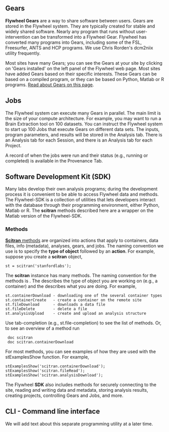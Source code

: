 ## Gears
**Flywheel Gears** are a way to share software between users.  Gears are stored in the Flywheel system.  They are typically created for stable and widely shared software. Nearly any program that runs without user-intervention can be transformed into a Flywheel Gear.  Flywheel has converted many programs into Gears, including some of the FSL, Freesurfer, ANTS and HCP programs. We use Chris Rorden's dcm2niix utility frequently.  

Most sites have many Gears; you can see the Gears at your site by clicking on 'Gears installed' on the left panel of the Flywheel web page. Most sites have added Gears based on their specific interests. These Gears can be based on a compiled program, or they can be based on Python, Matlab or R programs. [Read about Gears on this page](Gears).

## Jobs
The Flywheel system can execute many Gears in parallel. The main limit is the size of your compute architecture. For example, you may want to run a Brain Extraction tool on 100 datasets.  You can instruct the Flywheel system to start up 100 Jobs that execute Gears on different data sets.  The inputs, program parameters, and results will be stored in the Analysis tab.  There is an Analysis tab for each Session, and there is an Analysis tab for each Project. 

A record of when the jobs were run and their status (e.g., running or completed) is available in the Provenance Tab.

## Software Development Kit (SDK)
Many labs develop their own analysis programs; during the development process it is convenient to be able to access Flywheel data and methods. The Flywheel-SDK is a collection of utilities that lets developers interact with the database through their programming environment, either Python, Matlab or R. The **scitran** methods described here are a wrapper on the Matlab version of the Flywheel-SDK.

### Methods
[**Scitran** methods](https://github.com/vistalab/scitran/wiki/scitran-methods) are organized into actions that apply to containers, data files, info (metadata), analyses, gears, and jobs. The naming convention we use is to specify the **type of object** followed by an **action**.  For example, suppose you create a **scitran** object, 

    st = scitran('stanfordlabs');

The **scitran** instance has many methods.  The naming convention for the methods is <noun><Action>.  The <noun> describes the type of object you are working on (e.g., a container) and the <Action> describes what you are doing.  For example,

```
st.containerDownload - downloading one of the several container types
st.containerCreate   - create a container on the remote site
st.fileDownload      - downloads a data file
st.fileDelete        - delete a file
st.analysisUpload    - create and upload an analysis structure
```
Use tab-completion (e.g., st.file<Tab>-completion) to see the list of methods. Or, to see an overview of a method run

     doc scitran
     doc scitran.containerDownload

For most methods, you can see examples of how they are used with the stExamplesShow function.  For example,

    stExamplesShow('scitran.containerDownload');
    stExamplesShow('scitran.fileRead');
    stExamplesShow('scitran.analysisDownload');

The Flywheel **SDK** also includes methods for securely connecting to the site, reading and writing data and metadata, storing analysis results, creating projects, controlling Gears and Jobs, and more.

## CLI - Command line interface

We will add text about this separate programming utility at a later time.



